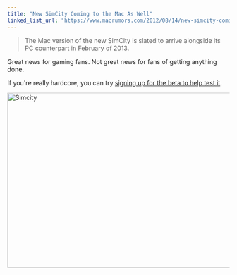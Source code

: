 ```yaml
---
title: "New SimCity Coming to the Mac As Well"
linked_list_url: "https://www.macrumors.com/2012/08/14/new-simcity-coming-to-mac-in-february-2013/"
---
```

<blockquote><p>
  The Mac version of the new SimCity is slated to arrive alongside its PC counterpart in February of 2013.
</p></blockquote>
<p>Great news for gaming fans. Not great news for fans of getting anything done.</p>
<p>If you're really hardcore, you can try <a href="https://www.simcity.com/en_US/beta/info">signing up for the beta to help test it</a>.</p>
<p><img src="https://chrisenns.com/wp-content/uploads/2012/08/SmeltingPlant_1.png" alt="Simcity" title="Simcity" width="587" height="397" class="aligncenter size-full wp-image-20668" /></p>
